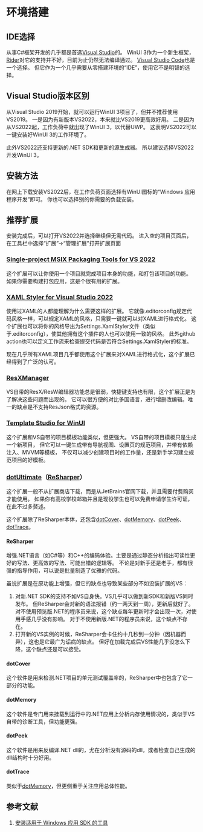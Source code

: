# 环境搭建

## IDE选择

从事C#框架开发的几乎都是首选[Visual Studio](https://visualstudio.microsoft.com/vs/)的。
WinUI 3作为一个新生框架，[Rider](https://www.jetbrains.com/rider/)对它的支持并不好，目前为止仍然无法编译通过。
[Visual Studio Code](https://code.visualstudio.com/)也是一个选择。
但它作为一个几乎需要从零搭建环境的“IDE”，使用它不是明智的选择。

## Visual Studio版本区别

从Visual Studio 2019开始，就可以运行WinUI 3项目了，但并不推荐使用VS2019。
一是因为有新版本VS2022，本来就比VS2019更高效好用。
二是因为从VS2022起，工作负荷中就出现了WinUI 3，以代替UWP。
这表明VS2022可以一键安装好WinUI 3的工作环境了。

此外VS2022还支持更新的.NET SDK和更新的源生成器。
所以建议选择VS2022开发WinUI 3。

## 安装方法

在网上下载安装VS2022后，在工作负荷页面选择有WinUI图标的“Windows 应用程序开发”即可。
你也可以选择别的你需要的负载安装。

## 推荐扩展

安装完成后，可以打开VS2022并选择继续但无需代码。
进入空的项目页面后，在工具栏中选择“扩展”->“管理扩展”打开扩展页面

### [Single-project MSIX Packaging Tools for VS 2022](https://marketplace.visualstudio.com/items?itemName=ProjectReunion.MicrosoftSingleProjectMSIXPackagingToolsDev17)

这个扩展可以让你使用一个项目就完成项目本身的功能，和打包该项目的功能。
如果你需要构建打包应用，这是个很有用的扩展。

### [XAML Styler for Visual Studio 2022](https://marketplace.visualstudio.com/items?itemName=TeamXavalon.XAMLStyler2022)

使用过XAML的人都能理解为什么需要这样的扩展。
它就像.editorconfig规定代码风格一样，可以规定XAML的风格，只需要一键就可以对XAML进行格式化。
这个扩展也可以将你的风格导出为Settings.XamlStyler文件（类似于.editorconfig），使其他拥有这个插件的人也可以使用一致的风格。
此外github action也可以定义工作流来检查提交代码是否符合Settings.XamlStyler的标准。

现在几乎所有XAML项目几乎都使用这个扩展来对XAML进行格式化，这个扩展已经得到了广泛的认可。

### [ResXManager](https://marketplace.visualstudio.com/items?itemName=TomEnglert.ResXManager)

VS自带的ResX/ResW编辑器功能总是很弱，快捷键支持也有限，这个扩展正是为了解决这些问题而出现的。
它可以很方便的对比多国语言，进行增删改编辑。唯一的缺点是不支持ResJson格式的资源。

### [Template Studio for WinUI](https://marketplace.visualstudio.com/items?itemName=TemplateStudio.TemplateStudioForWinUICs)

这个扩展和VS自带的项目模板功能类似，但更强大。
VS自带的项目模板只是生成一个新项目，
但它可以一键生成带有导航视图、设置页的规范项目，并带有依赖注入、MVVM等模板，
不仅可以减少创建项目时的工作量，还是新手学习建立规范项目的好模板。

### [dotUltimate](https://www.jetbrains.com/dotnet/)（[ReSharper](https://www.jetbrains.com/resharper/)）

这个扩展一般不从扩展商店下载，而是从JetBrains官网下载，并且需要付费购买才能使用。
如果你有高校学校邮箱并且是现役学生也可以免费申请学生许可证，在此不过多赘述。

这个扩展除了ReSharper本体，还包含[dotCover](https://www.jetbrains.com/dotcover/)、[dotMemory](https://www.jetbrains.com/dotmemory/)、[dotPeek](https://www.jetbrains.com/decompiler/)、[dotTrace](https://www.jetbrains.com/profiler/)。

#### ReSharper

增强.NET语言（如C#等）和C++的编码体验。主要是通过静态分析指出可读性更好的写法、更高效的写法、可能出错的逻辑等。
不论是对新手还是老手，都有很强的指导作用，可以说是批量制造了优雅的代码。

虽说扩展是在原功能上增强，但它的缺点也导致某些部分不如没装扩展的VS：

1. 对新.NET SDK的支持不如VS自身快。VS几乎可以做到新SDK和新版VS同时发布。
   但ReSharper会对新的语法报错（约一两天到一周），更新后就好了。
   对不使用预览版.NET的程序员来说，这个缺点每年更新时才会出现一次，对使用手感几乎没有影响。
   对于不使用新版.NET的程序员来说，这个缺点不存在。
2. 打开新的VS实例的时候，ReSharper会卡住约十几秒到一分钟（因机器而异），这也是它最广为诟病的缺点。
   但好在加载完成后VS性能几乎没怎么下降，这个缺点还是可以接受。

#### dotCover

这个软件是用来检测.NET项目的单元测试覆盖率的，ReSharper中也包含了它一部分的功能。

#### dotMemory

这个软件是专门用来挂载到运行中的.NET应用上分析内存使用情况的，类似于VS自带的诊断工具，但功能更强。

#### dotPeek

这个软件是用来反编译.NET dll的，尤在分析没有源码的dll，或者检查自己生成的dll结构时十分好用。

#### dotTrace

类似于[dotMemory](#dotmemory)，但更侧重于关注应用总体性能。

## 参考文献

1. [安装适用于 Windows 应用 SDK 的工具](https://learn.microsoft.com/windows/apps/windows-app-sdk/set-up-your-development-environment)
